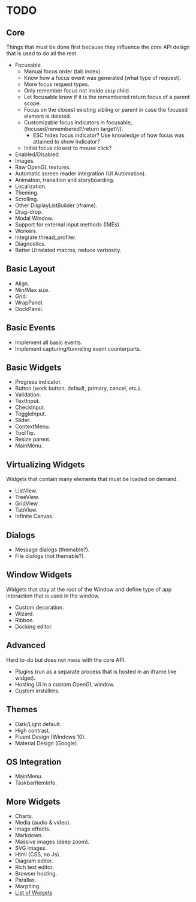 # TODO

## Core

Things that must be done first because they influence the core API design that is used to do all the rest.

* Focusable
  * Manual focus order (tab index).
  * Know how a focus event was generated (what type of request).
  * More focus request types.
  * Only remember focus not inside `skip` child.
  * Let focusable know if it is the remembered return focus of a parent scope.
  * Focus on the closest existing sibling or parent in case the focused element is deleted.
  * Customizable focus indicators in focusable, (focused/remembered?/return target?/).
    * ESC hides focus indicator? Use knowledge of how focus was attained to show indicator?
  * Initial focus closest to mouse click?
* Enabled/Disabled.
* Images.
* Raw OpenGL textures.
* Automatic screen reader integration (UI Automation).
* Animation, transition and storyboarding.
* Localization.
* Theming.
* Scrolling.
* Other DisplayListBuilder (iframe).
* Drag-drop.
* Modal Window.
* Support for external input methods (IMEs).
* Workers.
* Integrate thread_profiler.
* Diagnostics.
* Better Ui related macros, reduce verbosity.

## Basic Layout

* Align.
* Min/Max size.
* Grid.
* WrapPanel.
* DockPanel.

## Basic Events

* Implement all basic events.
* Implement capturing/tunneling event counterparts.

## Basic Widgets

* Progress indicator.
* Button (work button, default, primary, cancel, etc.).
* Validation.
* TextInput.
* CheckInput.
* ToggleInput.
* Slider.
* ContextMenu.
* ToolTip.
* Resize parent.
* MainMenu.

## Virtualizing Widgets

Widgets that contain many elements that must be loaded on demand.

* ListView.
* TreeView.
* GridView.
* TabView.
* Infinite Canvas.

## Dialogs

* Message dialogs (themable?).
* File dialogs (not themable?).

## Window Widgets

Widgets that stay at the root of the Window and define type of app interaction that is used in the window.

* Custom decoration.
* Wizard.
* Ribbon.
* Docking editor.

## Advanced

Hard to-do but does not mess with the core API.

* Plugins (run as a separate process that is hosted in an iframe like widget).
* Hosting Ui in a custom OpenGL window.
* Custom installers.

## Themes

* Dark/Light default.
* High contrast.
* Fluent Design (Windows 10).
* Material Design (Google).

## OS Integration

* MainMenu.
* TaskbarItemInfo.

## More Widgets

* Charts.
* Media (audio & video).
* Image effects.
* Markdown.
* Massive images (deep zoom).
* SVG images.
* Html (CSS, no Js).
* Diagram editor.
* Rich text editor.
* Browser hosting.
* Parallax.
* Morphing.
* [List of Widgets](https://www.telerik.com/products/wpf/overview.aspx)
